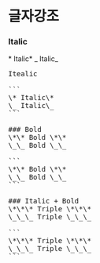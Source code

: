 글자강조
===

### Italic  
\* Italic\*
\_ Italic\_
<pre>Itealic

```
\* Italic\*
\_ Italic\_
```

### Bold  
\*\* Bold \*\*
\_\_ Bold \_\_

```
\*\* Bold \*\*
\_\_ Bold \_\_
```

### Italic + Bold
\*\*\* Triple \*\*\*
\_\_\_ Triple \_\_\_

```
\*\*\* Triple \*\*\*
\_\_\_ Triple \_\_\_
```
